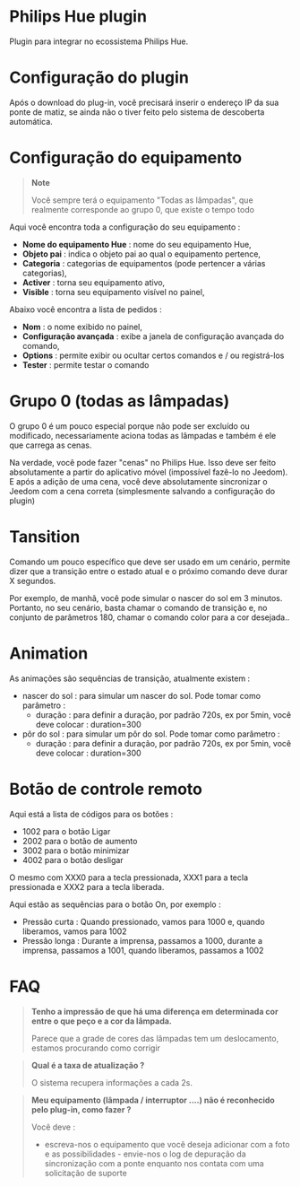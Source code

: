 # Philips Hue plugin

Plugin para integrar no ecossistema Philips Hue.

# Configuração do plugin

Após o download do plug-in, você precisará inserir o endereço IP da sua ponte de matiz, se ainda não o tiver feito pelo sistema de descoberta automática.

# Configuração do equipamento

> **Note**
>
> Você sempre terá o equipamento "Todas as lâmpadas", que realmente corresponde ao grupo 0, que existe o tempo todo

Aqui você encontra toda a configuração do seu equipamento :

-   **Nome do equipamento Hue** : nome do seu equipamento Hue,
-   **Objeto pai** : indica o objeto pai ao qual o equipamento pertence,
-   **Categoria** : categorias de equipamentos (pode pertencer a várias categorias),
-   **Activer** : torna seu equipamento ativo,
-   **Visible** : torna seu equipamento visível no painel,

Abaixo você encontra a lista de pedidos :

-   **Nom** : o nome exibido no painel,
-   **Configuração avançada** : exibe a janela de configuração avançada do comando,
-   **Options** : permite exibir ou ocultar certos comandos e / ou registrá-los
-   **Tester** : permite testar o comando

# Grupo 0 (todas as lâmpadas)

O grupo 0 é um pouco especial porque não pode ser excluído ou modificado, necessariamente aciona todas as lâmpadas e também é ele que carrega as cenas.

Na verdade, você pode fazer "cenas" no Philips Hue. Isso deve ser feito absolutamente a partir do aplicativo móvel (impossível fazê-lo no Jeedom). E após a adição de uma cena, você deve absolutamente sincronizar o Jeedom com a cena correta (simplesmente salvando a configuração do plugin)

# Tansition

Comando um pouco específico que deve ser usado em um cenário, permite dizer que a transição entre o estado atual e o próximo comando deve durar X segundos.

Por exemplo, de manhã, você pode simular o nascer do sol em 3 minutos. Portanto, no seu cenário, basta chamar o comando de transição e, no conjunto de parâmetros 180, chamar o comando color para a cor desejada..

# Animation

As animações são sequências de transição, atualmente existem :

-   nascer do sol : para simular um nascer do sol. Pode tomar como parâmetro :
    -   duração : para definir a duração, por padrão 720s, ex por 5min, você deve colocar : duration=300
-   pôr do sol : para simular um pôr do sol. Pode tomar como parâmetro :
    -   duração : para definir a duração, por padrão 720s, ex por 5min, você deve colocar : duration=300

# Botão de controle remoto

Aqui está a lista de códigos para os botões :

- 1002 para o botão Ligar
- 2002 para o botão de aumento
- 3002 para o botão minimizar
- 4002 para o botão desligar

O mesmo com XXX0 para a tecla pressionada, XXX1 para a tecla pressionada e XXX2 para a tecla liberada.

Aqui estão as sequências para o botão On, por exemplo :

- Pressão curta : Quando pressionado, vamos para 1000 e, quando liberamos, vamos para 1002
- Pressão longa : Durante a imprensa, passamos a 1000, durante a imprensa, passamos a 1001, quando liberamos, passamos a 1002

# FAQ

> **Tenho a impressão de que há uma diferença em determinada cor entre o que peço e a cor da lâmpada.**
>
> Parece que a grade de cores das lâmpadas tem um deslocamento, estamos procurando como corrigir

> **Qual é a taxa de atualização ?**
>
> O sistema recupera informações a cada 2s.

> **Meu equipamento (lâmpada / interruptor ....) não é reconhecido pelo plug-in, como fazer ?**
>
> Você deve :
> - escreva-nos o equipamento que você deseja adicionar com a foto e as possibilidades - envie-nos o log de depuração da sincronização com a ponte enquanto nos contata com uma solicitação de suporte
